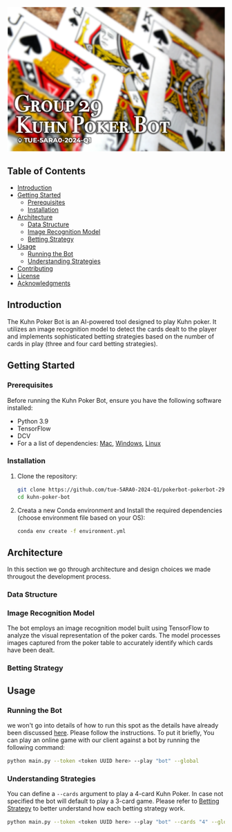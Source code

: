 ![intro](/assets/intro.png)
## Table of Contents
- [Introduction](#introduction)
- [Getting Started](#getting-started)
  - [Prerequisites](#prerequisites)
  - [Installation](#installation)
- [Architecture](#architecture)
  - [Data Structure](#data-structure)
  - [Image Recognition Model](#image-recognition-model)
  - [Betting Strategy](#betting-strategy)
- [Usage](#usage)
  - [Running the Bot](#running-the-bot)
  - [Understanding Strategies](#understanding-strategies)
- [Contributing](#contributing)
- [License](#license)
- [Acknowledgments](#acknowledgments)

## Introduction
The Kuhn Poker Bot is an AI-powered tool designed to play Kuhn poker. It utilizes an image recognition model to detect the cards dealt to the player and implements sophisticated betting strategies based on the number of cards in play (three and four card betting strategies).

## Getting Started

### Prerequisites
Before running the Kuhn Poker Bot, ensure you have the following software installed:
- Python 3.9
- TensorFlow
- DCV
- For a a list of dependencies: [Mac](environment_mac.yml), [Windows](environment.yml), [Linux](environment_linux.yml)

### Installation
1. Clone the repository:
   ```bash
   git clone https://github.com/tue-5ARA0-2024-Q1/pokerbot-pokerbot-29.git
   cd kuhn-poker-bot
   ```

2. Creata a new Conda environment and Install the required dependencies (choose environment file based on your OS):
    ```bash
    conda env create -f environment.yml
    ```

## Architecture
In this section we go through architecture and design choices we made througout the development process.

### Data Structure
<!-- Yunus is reponsible for documenting the data sets generation and will add his contrbutions later. -->

### Image Recognition Model
<!-- Sadra is responsible for this part -->
The bot employs an image recognition model built using TensorFlow to analyze the visual representation of the poker cards. The model processes images captured from the poker table to accurately identify which cards have been dealt.

### Betting Strategy
<!-- Farah can add his contributions here -->

## Usage

### Running the Bot
 we won't go into details of how to run this spot as the details have already been discussed [here](README.md). Please follow the instructions. To put it briefly, You can play an online game with our client against a bot by running the following command:

```bash
python main.py --token <token UUID here> --play "bot" --global
```

### Understanding Strategies
You can define a `--cards` argument to play a 4-card Kuhn Poker. In case not specified the bot will default to play a 3-card game. Please refer to [Betting Strategy](#betting-strategy) to better understand how each betting strategy work.

```bash
python main.py --token <token UUID here> --play "bot" --cards "4" --global
```
